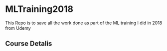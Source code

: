 # MLTraining2018
This Repo is to save all the work done as part of the ML training I did in 2018 from Udemy 
## Course Detalis 
